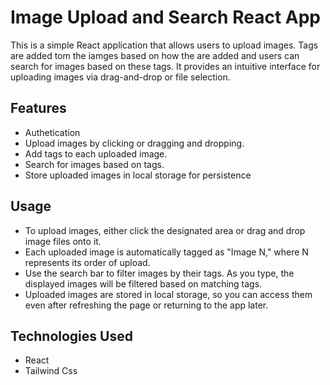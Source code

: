 # Image Upload and Search React App

This is a simple React application that allows users to upload images.
Tags are added tom the iamges based on how the are added and users can search for images based on these tags. It provides an intuitive interface for uploading images via drag-and-drop or file selection.

## Features

- Authetication
- Upload images by clicking or dragging and dropping.
- Add tags to each uploaded image.
- Search for images based on tags.
- Store uploaded images in local storage for persistence

## Usage

- To upload images, either click the designated area or drag and drop image files onto it.
- Each uploaded image is automatically tagged as "Image N," where N represents its order of upload.
- Use the search bar to filter images by their tags. As you type, the displayed images will be filtered based on matching tags.
- Uploaded images are stored in local storage, so you can access them even after refreshing the page or returning to the app later.

## Technologies Used

- React
- Tailwind Css
